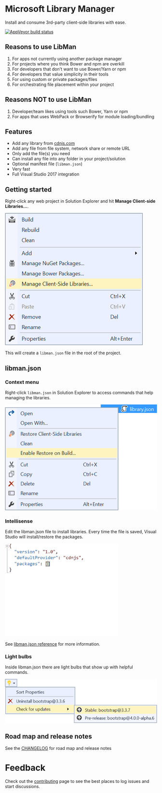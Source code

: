 # Microsoft Library Manager

Install and consume 3rd-party client-side libraries with ease.

[![AppVeyor build status][appveyor-badge]](https://ci.appveyor.com/project/aspnetci/librarymanager/branch/master)

[appveyor-badge]: https://img.shields.io/appveyor/ci/aspnetci/librarymanager/master.svg?label=appveyor&style=flat-square

## Reasons to use LibMan
1.	For apps not currently using another package manager
2.	For projects where you think Bower and npm are overkill
3.	For developers that don't want to use Bower/Yarn or npm
4.	For developers that value simplicity in their tools
5.	For using custom or private packages/files
6.  For orchestrating file placement within your project

## Reasons NOT to use LibMan
1.	Developer/team likes using tools such Bower, Yarn or npm
2.	For apps that uses WebPack or Browserify for module loading/bundling

## Features

- Add any library from [cdnjs.com](https://cdnjs.com/)
- Add any file from file system, network share or remote URL
- Only add the file(s) you need
- Can install any file into any folder in your project/solution
- Optional manifest file (`libman.json`)
- Very fast
- Full Visual Studio 2017 integration

## Getting started
Right-click any web project in Solution Explorer and hit **Manage Client-side Libraries...**.

![Context menu](art/context-menu-project.png)

This will create a `libman.json` file in the root of the project.

## libman.json

### Context menu
Right-click `libman.json` in Solution Explorer to access commands that help managing the libraries.

![context menu libman.json](art/context-menu-config.png)

### Intellisense
Edit the libman.json file to install libraries. Every time the file is saved, Visual Studio will install/restore the packages.

![libman.json](art/library.json%20typing.gif)

See [libman.json reference](https://github.com/aspnet/LibraryManager/wiki/library.json-reference) for more information.

### Light bulbs
Inside libman.json there are light bulbs that show up with helpful commands.

![Light bulbs](art/light-bulbs.png)

## Road map and release notes
See the [CHANGELOG](CHANGELOG.md) for road map and release notes

# Feedback

Check out the [contributing](.github/CONTRIBUTING.md) page to see the best places to log issues and start discussions.
